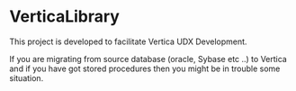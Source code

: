 # VerticaLibrary

This project is developed to facilitate Vertica UDX Development. 

If you are migrating from source database (oracle, Sybase etc ..) to Vertica and if you have got stored procedures then you might be in trouble some situation.

